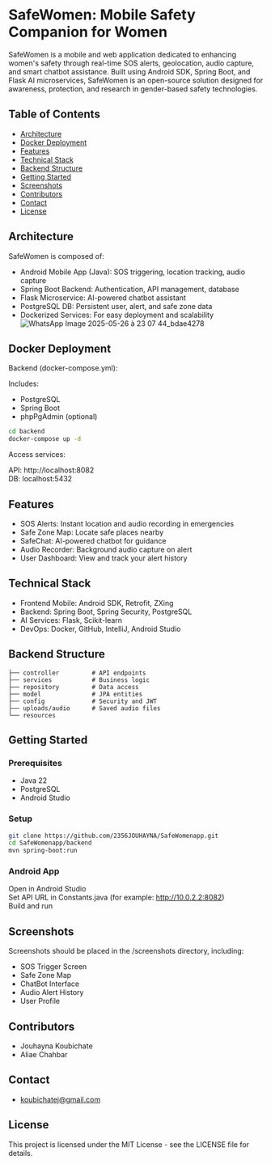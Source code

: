 # SafeWomen: Mobile Safety Companion for Women

SafeWomen is a mobile and web application dedicated to enhancing women's safety through real-time SOS alerts, geolocation, audio capture, and smart chatbot assistance. Built using Android SDK, Spring Boot, and Flask AI microservices, SafeWomen is an open-source solution designed for awareness, protection, and research in gender-based safety technologies.

## Table of Contents

- [Architecture](#architecture)
- [Docker Deployment](#docker-deployment)
- [Features](#features)
- [Technical Stack](#technical-stack)
- [Backend Structure](#backend-structure)
- [Getting Started](#getting-started)
- [Screenshots](#screenshots)
- [Contributors](#contributors)
- [Contact](#contact)
- [License](#license)

## Architecture

SafeWomen is composed of:

- Android Mobile App (Java): SOS triggering, location tracking, audio capture
- Spring Boot Backend: Authentication, API management, database
- Flask Microservice: AI-powered chatbot assistant
- PostgreSQL DB: Persistent user, alert, and safe zone data
- Dockerized Services: For easy deployment and scalability
![WhatsApp Image 2025-05-26 à 23 07 44_bdae4278](https://github.com/user-attachments/assets/9e7f709d-92da-489b-a19c-35d3a5225ac1)



## Docker Deployment

Backend (docker-compose.yml):

Includes:
- PostgreSQL
- Spring Boot
- phpPgAdmin (optional)

```bash
cd backend
docker-compose up -d
```

Access services:

API: http://localhost:8082  
DB: localhost:5432

## Features

- SOS Alerts: Instant location and audio recording in emergencies  
- Safe Zone Map: Locate safe places nearby  
- SafeChat: AI-powered chatbot for guidance  
- Audio Recorder: Background audio capture on alert  
- User Dashboard: View and track your alert history  

## Technical Stack

- Frontend Mobile: Android SDK, Retrofit, ZXing  
- Backend: Spring Boot, Spring Security, PostgreSQL  
- AI Services: Flask, Scikit-learn  
- DevOps: Docker, GitHub, IntelliJ, Android Studio  

## Backend Structure

```
├── controller         # API endpoints
├── services           # Business logic
├── repository         # Data access
├── model              # JPA entities
├── config             # Security and JWT
├── uploads/audio      # Saved audio files
└── resources
```

## Getting Started

### Prerequisites

- Java 22  
- PostgreSQL  
- Android Studio  

### Setup

```bash
git clone https://github.com/2356JOUHAYNA/SafeWomenapp.git
cd SafeWomenapp/backend
mvn spring-boot:run
```

### Android App

Open in Android Studio  
Set API URL in Constants.java (for example: http://10.0.2.2:8082)  
Build and run  

## Screenshots

Screenshots should be placed in the /screenshots directory, including:

- SOS Trigger Screen  
- Safe Zone Map  
- ChatBot Interface  
- Audio Alert History  
- User Profile  

## Contributors

- Jouhayna Koubichate  
- Aliae Chahbar  

## Contact

- koubichatej@gmail.com  


## License

This project is licensed under the MIT License - see the LICENSE file for details.
